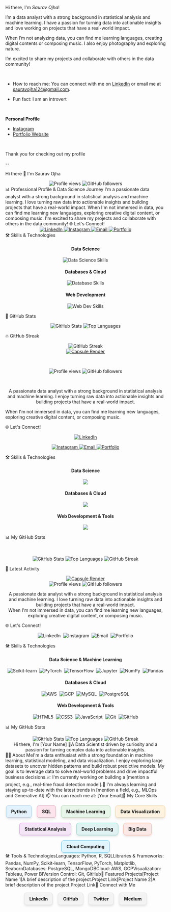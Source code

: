 Hi there, I'm _Saurav Ojha_!


I’m a data analyst with a strong background in statistical analysis and machine learning. I have a passion for turning data into actionable insights and love working on projects that have a real-world impact.


When I’m not analyzing data, you can find me learning languages, creating digital contents or composing music. I also enjoy photography and exploring nature.

I’m excited to share my projects and collaborate with others in the data community!

 &nbsp;
 
- How to reach me: You can connect with me on [LinkedIn](https://www.linkedin.com/in/sauravojha) or email me at sauravojha124@gmail.com.


- Fun fact: I am an introvert

&nbsp;

**Personal Profile**

- [Instagram](www.instagram.com/driftingwordz)
- [Portfolio Website](https://lightwordz.github.io/saurav-ojha/)

 &nbsp;

Thank you for checking out my profile

--

Hi there 👋 I'm Saurav Ojha
<div align="center">
<img src="https://www.google.com/search?q=https://komarev.com/ghpvc/%3Fusername%3Dlightwordz%26style%3Dflat-square" alt="Profile views" />
<img src="https://www.google.com/search?q=https://img.shields.io/github/followers/lightwordz%3Fstyle%3Dflat%26label%3DFollow%26maxAge%3D2592000" alt="GitHub followers" />
 
</div>
📊 Professional Profile & Data Science Journey
I'm a passionate data analyst with a strong background in statistical analysis and machine learning. I love turning raw data into actionable insights and building projects that have a real-world impact.
When I'm not immersed in data, you can find me learning new languages, exploring creative digital content, or composing music. I'm excited to share my projects and collaborate with others in the data community!
🌐 Let's Connect!

<div align="center">
 
<a href="https://www.google.com/search?q=https://www.linkedin.com/in/sauravojha" target="_blank">
<img src="https://www.google.com/search?q=https://img.shields.io/badge/LinkedIn-0077B5%3Fstyle%3Dfor-the-badge%26logo%3Dlinkedin%26logoColor%3Dwhite" alt="LinkedIn" />
</a>

<a href="https://www.google.com/search?q=https://www.instagram.com/sauravojha" target="_blank">
<img src="https://img.shields.io/badge/Instagram-E4405F?style=for-the-badge&logo=instagram&logoColor=white" alt="Instagram" />
</a>

<a href="mailto:sauravojha124@gmail.com">
<img src="https://img.shields.io/badge/Gmail-D14836?style=for-the-badge&logo=gmail&logoColor=white" alt="Email" />
</a>

<a href="https://www.google.com/search?q=https://your-portfolio-website.com" target="_blank">
<img src="https://www.google.com/search?q=https://img.shields.io/badge/Portfolio-222222%3Fstyle%3Dfor-the-badge%26logo%3Dwordpress%26logoColor%3Dwhite" alt="Portfolio" />
</a>

</div>
🛠️ Skills & Technologies
<div align="center">
<h4>Data Science</h4>
<img src="https://www.google.com/search?q=https://skillicons.dev/icons%3Fi%3Dpy,r,numpy,pandas,scipy,matplotlib,seaborn,sklearn" alt="Data Science Skills" />
<h4>Databases & Cloud</h4>
<img src="https://www.google.com/search?q=https://skillicons.dev/icons%3Fi%3Daws,gcp,mysql,postgresql" alt="Database Skills" />
<h4>Web Development</h4>
<img src="https://www.google.com/search?q=https://skillicons.dev/icons%3Fi%3Dhtml,css,js,react,ts,git,github" alt="Web Dev Skills" />
</div>

🚀 GitHub Stats
<div align="center">
<img src="https://www.google.com/search?q=https://github-readme-stats.vercel.app/api%3Fusername%3Dlightwordz%26show_icons%3Dtrue%26theme%3Dbuefy%26hide_border%3Dtrue%26count_private%3Dtrue" alt="GitHub Stats" />
<img src="https://www.google.com/search?q=https://github-readme-stats.vercel.app/api/top-langs/%3Fusername%3Dlightwordz%26layout%3Dcompact%26theme%3Dbuefy%26hide_border%3Dtrue" alt="Top Languages" />
</div>

🔥 GitHub Streak
<div align="center">
<img src="https://www.google.com/search?q=https://github-readme-streak-stats.herokuapp.com/%3Fuser%3Dlightwordz%26theme%3Dbuefy%26hide_border%3Dtrue" alt="GitHub Streak" />
</div>



<div align="center">
<a href="https://github.com/lightwordz">
<img src="https://www.google.com/search?q=https://capsule-render.vercel.app/api%3Ftype%3Dwaving%26color%3Dgradient%26height%3D300%26section%3Dheader%26text%3DSaurav%2520Ojha%26fontSize%3D90%26fontAlignY%3D35%26animation%3DfadeIn%26desc%3DData%2520Analyst%2520and%2520Developer%26descAlignY%3D50" alt="Capsule Render" />
</a>
</div>

​<div align="center">
<img src="https://www.google.com/search?q=https://komarev.com/ghpvc/%3Fusername%3Dlightwordz%26label%3DProfile%2520Views%26color%3Dblue%26style%3Dflat-square" alt="Profile views" />
<img src="https://www.google.com/search?q=https://img.shields.io/github/followers/lightwordz%3Fstyle%3Dsocial%26label%3DFollow%26maxAge%3D2592000" alt="GitHub followers" />
</div>

​<p align="center">
A passionate data analyst with a strong background in statistical analysis and machine learning. I enjoy turning raw data into actionable insights and building projects that have a real-world impact.
<br />
 
When I'm not immersed in data, you can find me learning new languages, exploring creative digital content, or composing music.
</p>

​🌐 Let's Connect!
​<div align="center">
<a href="https://www.google.com/search?q=https://www.linkedin.com/in/sauravojha" target="_blank">
<img src="https://www.google.com/search?q=https://img.shields.io/badge/LinkedIn-0077B5%3Fstyle%3Dflat%26logo%3Dlinkedin%26logoColor%3Dwhite" alt="LinkedIn" />
</a>
 
<a href="https://www.google.com/search?q=https://www.instagram.com/sauravojha" target="_blank">
<img src="https://www.google.com/search?q=https://img.shields.io/badge/Instagram-E4405F%3Fstyle%3Dflat%26logo%3Dinstagram%26logoColor%3Dwhite" alt="Instagram" />
</a>
 
<a href="mailto:sauravojha124@gmail.com">
<img src="https://www.google.com/search?q=https://img.shields.io/badge/Gmail-D14836%3Fstyle%3Dflat%26logo%3Dgmail%26logoColor%3Dwhite" alt="Email" />
</a>
 
<a href="https://www.google.com/search?q=https://your-portfolio-website.com" target="_blank">
<img src="https://www.google.com/search?q=https://img.shields.io/badge/Portfolio-222222%3Fstyle%3Dflat%26logo%3Dwordpress%26logoColor%3Dwhite" alt="Portfolio" />
</a>
</div>

​🛠️ Skills & Technologies
​<div align="center">
<h4>Data Science</h4>
<a href="https://skillicons.dev">
<img src="https://www.google.com/search?q=https://skillicons.dev/icons%3Fi%3Dpy,r,numpy,pandas,scipy,sklearn,tensorflow,pytorch" />
</a>
 
<h4>Databases & Cloud</h4>
<a href="https://skillicons.dev">
<img src="https://www.google.com/search?q=https://skillicons.dev/icons%3Fi%3Daws,gcp,mysql,postgresql,mongodb" />
</a>
 
<h4>Web Development & Tools</h4>
<a href="https://skillicons.dev">
<img src="https://www.google.com/search?q=https://skillicons.dev/icons%3Fi%3Dhtml,css,js,react,ts,git,github,vscode" />
</a>
</div>

​📊 My GitHub Stats

​<div align="center">
<img src="https://www.google.com/search?q=https://github-readme-stats.vercel.app/api%3Fusername%3Dlightwordz%26show_icons%3Dtrue%26theme%3Donedark" alt="GitHub Stats" />
<img src="https://www.google.com/search?q=https://github-readme-stats.vercel.app/api/top-langs/%3Fusername%3Dlightwordz%26layout%3Dcompact%26theme%3Donedark" alt="Top Languages" />
<img src="https://www.google.com/search?q=https://github-readme-streak-stats.herokuapp.com/%3Fuser%3Dlightwordz%26theme%3Donedark" alt="GitHub Streak" />
</div>

​🌟 Latest Activity
​

<div align="center">
<a href="https://github.com/lightwordz">
<img src="https://www.google.com/search?q=https://capsule-render.vercel.app/api%3Ftype%3Dwaving%26color%3Dgradient%26height%3D300%26section%3Dheader%26text%3DSaurav%2520Ojha%26fontSize%3D90%26fontAlignY%3D35%26animation%3DfadeIn%26desc%3DData%2520Analyst%2520and%2520Developer%26descAlignY%3D50" alt="Capsule Render" />
</a>
</div>
<div align="center">
<img src="https://www.google.com/search?q=https://komarev.com/ghpvc/%3Fusername%3Dlightwordz%26label%3DProfile%2520Views%26color%3Dblue%26style%3Dflat-square" alt="Profile views" />
<img src="https://www.google.com/search?q=https://img.shields.io/github/followers/lightwordz%3Fstyle%3Dsocial%26label%3DFollow%26maxAge%3D2592000" alt="GitHub followers" />
</div>
<p align="center">
A passionate data analyst with a strong background in statistical analysis and machine learning. I love turning raw data into actionable insights and building projects that have a real-world impact.
<br />
When I'm not immersed in data, you can find me learning new languages, exploring creative digital content, or composing music.
</p>
🌐 Let's Connect!
<p align="center">
<img src="https://www.google.com/search?q=https://img.shields.io/badge/LinkedIn-0077B5%3Fstyle%3Dfor-the-badge%26logo%3Dlinkedin%26logoColor%3Dwhite%26link%3Dhttps://www.linkedin.com/in/sauravojha" alt="LinkedIn" />&nbsp;
<img src="https://www.google.com/search?q=https://img.shields.io/badge/Instagram-E4405F%3Fstyle%3Dfor-the-badge%26logo%3Dinstagram%26logoColor%3Dwhite%26link%3Dhttps://www.instagram.com/sauravojha" alt="Instagram" />&nbsp;
<img src="https://www.google.com/search?q=https://img.shields.io/badge/Gmail-D14836%3Fstyle%3Dfor-the-badge%26logo%3Dgmail%26logoColor%3Dwhite%26link%3Dmailto:sauravojha124%40gmail.com" alt="Email" />&nbsp;
<img src="https://www.google.com/search?q=https://img.shields.io/badge/Portfolio-222222%3Fstyle%3Dfor-the-badge%26logo%3Dwordpress%26logoColor%3Dwhite%26link%3Dhttps://your-portfolio-website.com" alt="Portfolio" />
</p>
🛠️ Skills & Technologies
<div align="center">
<h4>Data Science & Machine Learning</h4>
<img src="https://www.google.com/search?q=https://custom-icon-badges.demolab.com%3Ficon%3Dsklearn%26label%3DScikit-learn%26style%3Dfor-the-badge%26logoColor%3Dwhite%26color%3Dblack" alt="Scikit-learn" />&nbsp;
<img src="https://www.google.com/search?q=https://custom-icon-badges.demolab.com%3Ficon%3Dpytorch%26label%3DPyTorch%26style%3Dfor-the-badge%26logoColor%3Dwhite%26color%3Dblack" alt="PyTorch" />&nbsp;
<img src="https://www.google.com/search?q=https://custom-icon-badges.demolab.com%3Ficon%3Dtensorflow%26label%3DTensorFlow%26style%3Dfor-the-badge%26logoColor%3Dwhite%26color%3Dblack" alt="TensorFlow" />&nbsp;
<img src="https://www.google.com/search?q=https://custom-icon-badges.demolab.com%3Ficon%3Djupyter%26label%3DJupyter%26style%3Dfor-the-badge%26logoColor%3Dwhite%26color%3Dblack" alt="Jupyter" />&nbsp;
<img src="https://www.google.com/search?q=https://custom-icon-badges.demolab.com%3Ficon%3Dnumpy%26label%3DNumPy%26style%3Dfor-the-badge%26logoColor%3Dwhite%26color%3Dblack" alt="NumPy" />&nbsp;
<img src="https://www.google.com/search?q=https://custom-icon-badges.demolab.com%3Ficon%3Dpandas%26label%3DPandas%26style%3Dfor-the-badge%26logoColor%3Dwhite%26color%3Dblack" alt="Pandas" />
</div>
<div align="center">
<h4>Databases & Cloud</h4>
<img src="https://www.google.com/search?q=https://custom-icon-badges.demolab.com%3Ficon%3Daws%26label%3DAWS%26style%3Dfor-the-badge%26logoColor%3Dwhite%26color%3Dblack" alt="AWS" />&nbsp;
<img src="https://www.google.com/search?q=https://custom-icon-badges.demolab.com%3Ficon%3Dgcp%26label%3DGCP%26style%3Dfor-the-badge%26logoColor%3Dwhite%26color%3Dblack" alt="GCP" />&nbsp;
<img src="https://www.google.com/search?q=https://custom-icon-badges.demolab.com%3Ficon%3Dmysql%26label%3DMySQL%26style%3Dfor-the-badge%26logoColor%3Dwhite%26color%3Dblack" alt="MySQL" />&nbsp;
<img src="https://www.google.com/search?q=https://custom-icon-badges.demolab.com%3Ficon%3Dpostgresql%26label%3DPostgreSQL%26style%3Dfor-the-badge%26logoColor%3Dwhite%26color%3Dblack" alt="PostgreSQL" />
</div>

<div align="center">
<h4>Web Development & Tools</h4>
<img src="https://www.google.com/search?q=https://custom-icon-badges.demolab.com%3Ficon%3Dhtml%26label%3DHTML5%26style%3Dfor-the-badge%26logoColor%3Dwhite%26color%3Dblack" alt="HTML5" />&nbsp;
<img src="https://www.google.com/search?q=https://custom-icon-badges.demolab.com%3Ficon%3Dcss%26label%3DCSS3%26style%3Dfor-the-badge%26logoColor%3Dwhite%26color%3Dblack" alt="CSS3" />&nbsp;
<img src="https://www.google.com/search?q=https://custom-icon-badges.demolab.com%3Ficon%3Djavascript%26label%3DJavaScript%26style%3Dfor-the-badge%26logoColor%3Dwhite%26color%3Dblack" alt="JavaScript" />&nbsp;
<img src="https://www.google.com/search?q=https://custom-icon-badges.demolab.com%3Ficon%3Dgit%26label%3DGit%26style%3Dfor-the-badge%26logoColor%3Dwhite%26color%3Dblack" alt="Git" />&nbsp;
<img src="https://www.google.com/search?q=https://custom-icon-badges.demolab.com%3Ficon%3Dgithub%26label%3DGitHub%26style%3Dfor-the-badge%26logoColor%3Dwhite%26color%3Dblack" alt="GitHub" />
</div>

📊 My GitHub Stats
<div align="center">
<img src="https://www.google.com/search?q=https://github-readme-stats.vercel.app/api%3Fusername%3Dlightwordz%26show_icons%3Dtrue%26theme%3Dbuefy" alt="GitHub Stats" />
<img src="https://www.google.com/search?q=https://github-readme-stats.vercel.app/api/top-langs/%3Fusername%3Dlightwordz%26layout%3Dcompact%26theme%3Dbuefy" alt="Top Languages" />
<img src="https://www.google.com/search?q=https://github-readme-streak-stats.herokuapp.com/%3Fuser%3Dlightwordz%26theme%3Dbuefy" alt="GitHub Streak" />
</div>


<!--This is a professional and creative README.md template for a Data Scientist.It uses a combination of Markdown and inline HTML/CSS for a visually appealing, "box-themed" layout.--><div align="center">Hi there, I'm [Your Name] 👋A Data Scientist driven by curiosity and a passion for turning complex data into actionable insights.</div>👨‍💻 About MeI'm a data enthusiast with a strong foundation in machine learning, statistical modeling, and data visualization. I enjoy exploring large datasets to uncover hidden patterns and build robust predictive models. My goal is to leverage data to solve real-world problems and drive impactful business decisions.📈 I'm currently working on building a [mention a project, e.g., real-time fraud detection model].🌱 I'm always learning and staying up-to-date with the latest trends in [mention a field, e.g., MLOps and Generative AI].📫 You can reach me at: [Your Email]🧠 My Core Skills<!-- Using a flexbox container for a responsive and clean layout of the skill boxes --><div style="display: flex; flex-wrap: wrap; justify-content: center; gap: 1rem; margin-top: 1rem;"><div style="background-color: #e3f2fd; border: 1px solid #90caf9; border-radius: 8px; padding: 10px 15px; text-align: center; box-shadow: 0 4px 6px rgba(0, 0, 0, 0.1); transition: transform 0.2s ease-in-out;"><h4 style="margin: 0; font-family: 'Inter', sans-serif;">Python</h4></div><div style="background-color: #fce4ec; border: 1px solid #f48fb1; border-radius: 8px; padding: 10px 15px; text-align: center; box-shadow: 0 4px 6px rgba(0, 0, 0, 0.1); transition: transform 0.2s ease-in-out;"><h4 style="margin: 0; font-family: 'Inter', sans-serif;">SQL</h4></div><div style="background-color: #e8f5e9; border: 1px solid #a5d6a7; border-radius: 8px; padding: 10px 15px; text-align: center; box-shadow: 0 4px 6px rgba(0, 0, 0, 0.1); transition: transform 0.2s ease-in-out;"><h4 style="margin: 0; font-family: 'Inter', sans-serif;">Machine Learning</h4></div><div style="background-color: #fff3e0; border: 1px solid #ffcc80; border-radius: 8px; padding: 10px 15px; text-align: center; box-shadow: 0 4px 6px rgba(0, 0, 0, 0.1); transition: transform 0.2s ease-in-out;"><h4 style="margin: 0; font-family: 'Inter', sans-serif;">Data Visualization</h4></div><div style="background-color: #f3e5f5; border: 1px solid #ce93d8; border-radius: 8px; padding: 10px 15px; text-align: center; box-shadow: 0 4px 6px rgba(0, 0, 0, 0.1); transition: transform 0.2s ease-in-out;"><h4 style="margin: 0; font-family: 'Inter', sans-serif;">Statistical Analysis</h4></div><div style="background-color: #e0f2f1; border: 1px solid #80cbc4; border-radius: 8px; padding: 10px 15px; text-align: center; box-shadow: 0 4px 6px rgba(0, 0, 0, 0.1); transition: transform 0.2s ease-in-out;"><h4 style="margin: 0; font-family: 'Inter', sans-serif;">Deep Learning</h4></div><div style="background-color: #fbe9e7; border: 1px solid #ffab91; border-radius: 8px; padding: 10px 15px; text-align: center; box-shadow: 0 4px 6px rgba(0, 0, 0, 0.1); transition: transform 0.2s ease-in-out;"><h4 style="margin: 0; font-family: 'Inter', sans-serif;">Big Data</h4></div><div style="background-color: #e1f5fe; border: 1px solid #4fc3f7; border-radius: 8px; padding: 10px 15px; text-align: center; box-shadow: 0 4px 6px rgba(0, 0, 0, 0.1); transition: transform 0.2s ease-in-out;"><h4 style="margin: 0; font-family: 'Inter', sans-serif;">Cloud Computing</h4></div></div>🛠️ Tools & TechnologiesLanguages: Python, R, SQLLibraries & Frameworks: Pandas, NumPy, Scikit-learn, TensorFlow, PyTorch, Matplotlib, SeabornDatabases: PostgreSQL, MongoDBCloud: AWS, GCPVisualization: Tableau, Power BIVersion Control: Git, GitHub💼 Featured Projects[Project Name 1]A brief description of the project.Project Link[Project Name 2]A brief description of the project.Project Link🔗 Connect with Me<div style="display: flex; flex-wrap: wrap; justify-content: center; gap: 1rem; margin-top: 1rem;"><a href="https://www.google.com/search?q=https://linkedin.com/in/[your-username]" target="_blank" style="text-decoration: none; color: inherit;"><div style="background-color: #f3f3f3; border: 1px solid #e0e0e0; border-radius: 8px; padding: 10px 15px; text-align: center; box-shadow: 0 4px 6px rgba(0, 0, 0, 0.1);"><h4 style="margin: 0; font-family: 'Inter', sans-serif;">LinkedIn</h4></div></a><a href="https://github.com/[your-username]" target="_blank" style="text-decoration: none; color: inherit;"><div style="background-color: #f3f3f3; border: 1px solid #e0e0e0; border-radius: 8px; padding: 10px 15px; text-align: center; box-shadow: 0 4px 6px rgba(0, 0, 0, 0.1);"><h4 style="margin: 0; font-family: 'Inter', sans-serif;">GitHub</h4></div></a><a href="https://twitter.com/[your-username]" target="_blank" style="text-decoration: none; color: inherit;"><div style="background-color: #f3f3f3; border: 1px solid #e0e0e0; border-radius: 8px; padding: 10px 15px; text-align: center; box-shadow: 0 4px 6px rgba(0, 0, 0, 0.1);"><h4 style="margin: 0; font-family: 'Inter', sans-serif;">Twitter</h4></div></a><a href="https://medium.com/[your-username]" target="_blank" style="text-decoration: none; color: inherit;"><div style="background-color: #f3f3f3; border: 1px solid #e0e0e0; border-radius: 8px; padding: 10px 15px; text-align: center; box-shadow: 0 4px 6px rgba(0, 0, 0, 0.1);"><h4 style="margin: 0; font-family: 'Inter', sans-serif;">Medium</h4></div></a></div>


<!---
lightwordz/lightwordz is a ✨ special ✨ repository because its `README.md` (this file) appears on your GitHub profile.
You can click the Preview link to take a look at your changes.
--->
